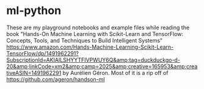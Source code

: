 # ml-python
These are my playground notebooks and example files while reading the book "Hands-On Machine Learning with Scikit-Learn and TensorFlow: Concepts, Tools, and Techniques to Build Intelligent Systems" https://www.amazon.com/Hands-Machine-Learning-Scikit-Learn-TensorFlow/dp/1491962291?SubscriptionId=AKIAILSHYYTFIVPWUY6Q&amp;tag=duckduckgo-d-20&amp;linkCode=xm2&amp;camp=2025&amp;creative=165953&amp;creativeASIN=1491962291 by Aurélien Géron. Most of it is a rip off of https://github.com/ageron/handson-ml
